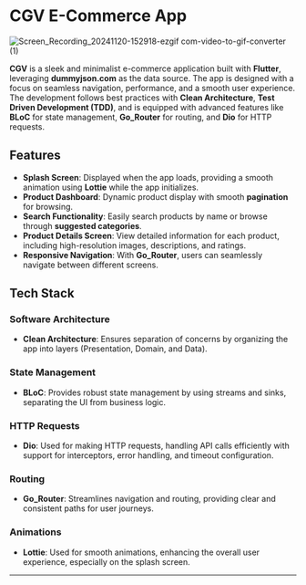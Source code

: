 # CGV E-Commerce App

![Screen_Recording_20241120-152918-ezgif com-video-to-gif-converter (1)](https://github.com/user-attachments/assets/c00cee1f-d742-46f8-a22e-159bb33a7020)


**CGV** is a sleek and minimalist e-commerce application built with **Flutter**, leveraging **dummyjson.com** as the data source. The app is designed with a focus on seamless navigation, performance, and a smooth user experience. The development follows best practices with **Clean Architecture**, **Test Driven Development (TDD)**, and is equipped with advanced features like **BLoC** for state management, **Go_Router** for routing, and **Dio** for HTTP requests.

## Features

- **Splash Screen**: Displayed when the app loads, providing a smooth animation using **Lottie** while the app initializes.
- **Product Dashboard**: Dynamic product display with smooth **pagination** for browsing.
- **Search Functionality**: Easily search products by name or browse through **suggested categories**.
- **Product Details Screen**: View detailed information for each product, including high-resolution images, descriptions, and ratings.
- **Responsive Navigation**: With **Go_Router**, users can seamlessly navigate between different screens.

## Tech Stack

### Software Architecture
- **Clean Architecture**: Ensures separation of concerns by organizing the app into layers (Presentation, Domain, and Data).

### State Management
- **BLoC**: Provides robust state management by using streams and sinks, separating the UI from business logic.

### HTTP Requests
- **Dio**: Used for making HTTP requests, handling API calls efficiently with support for interceptors, error handling, and timeout configuration.

### Routing
- **Go_Router**: Streamlines navigation and routing, providing clear and consistent paths for user journeys.

### Animations
- **Lottie**: Used for smooth animations, enhancing the overall user experience, especially on the splash screen.

---
